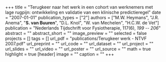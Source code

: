 +++
title = "Terugkeer naar het werk in een cohort van werknemers met lage rugpijn: ontwikkeling en validatie van een klinische predictieregel"
date = "2007-01-01"
publication_types = ["2"]
authors = ["M.W. Heymans", "J.R. Anema", "**S. van Buuren**", "D.L. Knol", "W. van Mechelen", "H.C.W. de Vet"]
publication = "Nederlands Tijdschrift voor Fysiotherapie, 117(6), _199 -- 206_"
abstract = ""
abstract_short = ""
image_preview = ""
selected = false
projects = []
tags = []
url_pdf = "publications/Terugkeer werk - NTVF 2007.pdf"
url_preprint = ""
url_code = ""
url_dataset = ""
url_project = ""
url_slides = ""
url_video = ""
url_poster = ""
url_source = ""
math = true
highlight = true
[header]
image = ""
caption = ""
+++
